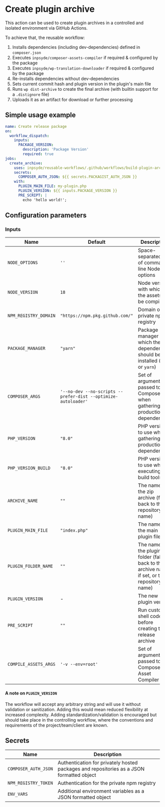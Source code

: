 # Create plugin archive

This action can be used to create plugin archives in a controlled and isolated environment via GitHub Actions.

To achieve that, the reusable workflow:

1. Installs dependencies (including dev-dependencies) defined in `composer.json`
2. Executes `inpsyde/composer-assets-compiler` if required & configured by the package
3. Executes `inpsyde/wp-translation-downloader` if required & configured by the package
4. Re-installs dependencies without dev-dependencies
5. Sets current commit hash and plugin version in the plugin's main file
6. Runs `wp dist-archive` to create the final archive (with builtin support for a `.distignore` file)
7. Uploads it as an artifact for download or further processing

## Simple usage example

```yml
name: Create release package
on:
  workflow_dispatch:
    inputs:
      PACKAGE_VERSION:
        description: 'Package Version'
        required: true
jobs:
  create_archive:
    uses: inpsyde/reusable-workflows/.github/workflows/build-plugin-archive.yml@main
    secrets:
      COMPOSER_AUTH_JSON: ${{ secrets.PACKAGIST_AUTH_JSON }}
    with:
      PLUGIN_MAIN_FILE: my-plugin.php
      PLUGIN_VERSION: ${{ inputs.PACKAGE_VERSION }}
      PRE_SCRIPT: |
        echo 'hello world!';

```

## Configuration parameters

### Inputs

| Name                  | Default                                                       | Description                                                                                    |
|-----------------------|---------------------------------------------------------------|------------------------------------------------------------------------------------------------|
| `NODE_OPTIONS`        | `''`                                                          | Space-separated list of command-line Node options                                              |
| `NODE_VERSION`        | `18`                                                          | Node version with which the assets will be compiled                                            |
| `NPM_REGISTRY_DOMAIN` | `"https://npm.pkg.github.com/"`                               | Domain of the private npm registry                                                             |
| `PACKAGE_MANAGER`     | `"yarn"`                                                      | Package manager with which the dependencies should be installed (`npm` or `yarn`)              |
| `COMPOSER_ARGS`       | `'--no-dev --no-scripts --prefer-dist --optimize-autoloader'` | Set of arguments passed to Composer when gathering production dependencies |
| `PHP_VERSION`         | `"8.0"`                                                       | PHP version to use when gathering production dependencies                                      |
| `PHP_VERSION_BUILD`   | `"8.0"`                                                       | PHP version to use when executing build tools                                                  |
| `ARCHIVE_NAME`        | `""`                                                          | The name of the zip archive (falls back to the repository name)                                |
| `PLUGIN_MAIN_FILE`    | `"index.php"`                                                 | The name of the main plugin file                                                               |
| `PLUGIN_FOLDER_NAME`  | `""`                                                          | The name of the plugin folder (falls back to the archive name, if set, or the repository name) |
| `PLUGIN_VERSION`      | -                                                             | The new plugin version                                                                         |
| `PRE_SCRIPT`          | `""`                                                          | Run custom shell code before creating the release archive                                      |
| `COMPILE_ASSETS_ARGS` | `'-v --env=root'`                                             | Set of arguments passed to Composer Asset Compiler                                             |

#### A note on `PLUGIN_VERSION`

The workflow will accept any arbitrary string and will use it without validation or sanitization.
Adding this would mean reduced flexibility at increased complexity. Adding standardization/validation
is encouraged but should take place in the controlling workflow, where the conventions and requirements
of the project/team/client are known.

## Secrets

| Name                 | Description                                                                              |
|----------------------|------------------------------------------------------------------------------------------|
| `COMPOSER_AUTH_JSON` | Authentication for privately hosted packages and repositories as a JSON formatted object |
| `NPM_REGISTRY_TOKEN` | Authentication for the private npm registry                                              |
| `ENV_VARS`           | Additional environment variables as a JSON formatted object                              |
